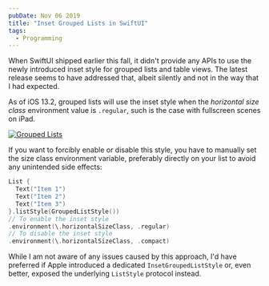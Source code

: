 ```yaml
---
pubDate: Nov 06 2019
title: "Inset Grouped Lists in SwiftUI"
tags:
  - Programming
---
```


When SwiftUI shipped earlier this fall, it didn't provide any APIs to use the
newly introduced inset style for grouped lists and table views. The latest
release seems to have addressed that, albeit silently and not in the way that I
had expected.

As of iOS 13.2, grouped lists will use the inset style when the _horizontal size
class_ environment value is `.regular`, such is the case with fullscreen scenes
on iPad.

[![Grouped Lists](@images/microblog/image-1573080693649.png)](@images/microblog/image-1573080693649.png)

If you want to forcibly enable or disable this style, you have to manually set
the size class environment variable, preferably directly on your list to avoid
any unintended side effects:

```swift
List {
  Text("Item 1")
  Text("Item 2")
  Text("Item 3")
}.listStyle(GroupedListStyle())
// To enable the inset style
.environment(\.horizontalSizeClass, .regular)
// To disable the inset style
.environment(\.horizontalSizeClass, .compact)
```

While I am not aware of any issues caused by this approach, I'd have preferred
if Apple introduced a dedicated `InsetGroupedListStyle` or, even better, exposed
the underlying `ListStyle` protocol instead.
